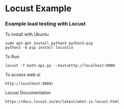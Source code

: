 # Locust Example #

### Example load testing with Locust ###

To install with Ubuntu
```
sudo apt-get install python3 python3-pip
python3 -m pip install locustio
```

To Run
```
locust -f math-api.py --host=http://localhost:9900
```

To access web ui
```
http://localhost:8089/
```

Locust Documentation
```
https://docs.locust.io/en/latest/what-is-locust.html
```